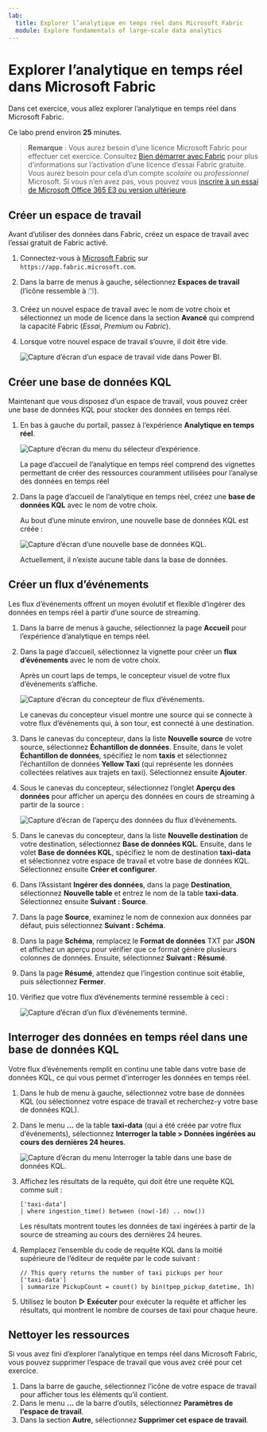 ```yaml
---
lab:
  title: Explorer l’analytique en temps réel dans Microsoft Fabric
  module: Explore fundamentals of large-scale data analytics
---
```


# Explorer l’analytique en temps réel dans Microsoft Fabric

Dans cet exercice, vous allez explorer l’analytique en temps réel dans Microsoft Fabric.

Ce labo prend environ **25** minutes.

> **Remarque** : Vous aurez besoin d’une licence Microsoft Fabric pour effectuer cet exercice. Consultez [Bien démarrer avec Fabric](https://learn.microsoft.com/fabric/get-started/fabric-trial) pour plus d’informations sur l’activation d’une licence d’essai Fabric gratuite. Vous aurez besoin pour cela d’un compte *scolaire* ou *professionnel* Microsoft. Si vous n’en avez pas, vous pouvez vous [inscrire à un essai de Microsoft Office 365 E3 ou version ultérieure](https://www.microsoft.com/microsoft-365/business/compare-more-office-365-for-business-plans).

## Créer un espace de travail

Avant d’utiliser des données dans Fabric, créez un espace de travail avec l’essai gratuit de Fabric activé.

1. Connectez-vous à [Microsoft Fabric](https://app.fabric.microsoft.com) sur `https://app.fabric.microsoft.com`.
2. Dans la barre de menus à gauche, sélectionnez **Espaces de travail** (l’icône ressemble à &#128455;).
3. Créez un nouvel espace de travail avec le nom de votre choix et sélectionnez un mode de licence dans la section **Avancé** qui comprend la capacité Fabric (*Essai*, *Premium* ou *Fabric*).
4. Lorsque votre nouvel espace de travail s’ouvre, il doit être vide.

    ![Capture d’écran d’un espace de travail vide dans Power BI.](./images/new-workspace.png)

## Créer une base de données KQL

Maintenant que vous disposez d’un espace de travail, vous pouvez créer une base de données KQL pour stocker des données en temps réel.

1. En bas à gauche du portail, passez à l’expérience **Analytique en temps réel**.

    ![Capture d’écran du menu du sélecteur d’expérience.](./images/fabric-real-time.png)

    La page d’accueil de l’analytique en temps réel comprend des vignettes permettant de créer des ressources couramment utilisées pour l’analyse des données en temps réel

2. Dans la page d’accueil de l’analytique en temps réel, créez une **base de données KQL** avec le nom de votre choix.

    Au bout d’une minute environ, une nouvelle base de données KQL est créée :

    ![Capture d’écran d’une nouvelle base de données KQL.](./images/kql-database.png)

    Actuellement, il n’existe aucune table dans la base de données.

## Créer un flux d’événements

Les flux d’événements offrent un moyen évolutif et flexible d’ingérer des données en temps réel à partir d’une source de streaming.

1. Dans la barre de menus à gauche, sélectionnez la page **Accueil** pour l’expérience d’analytique en temps réel.
1. Dans la page d’accueil, sélectionnez la vignette pour créer un **flux d’événements** avec le nom de votre choix.

    Après un court laps de temps, le concepteur visuel de votre flux d’événements s’affiche.

    ![Capture d’écran du concepteur de flux d’événements.](./images/eventstream-designer.png)

    Le canevas du concepteur visuel montre une source qui se connecte à votre flux d’événements qui, à son tour, est connecté à une destination.

1. Dans le canevas du concepteur, dans la liste **Nouvelle source** de votre source, sélectionnez **Échantillon de données**. Ensuite, dans le volet **Échantillon de données**, spécifiez le nom **taxis** et sélectionnez l’échantillon de données **Yellow Taxi** (qui représente les données collectées relatives aux trajets en taxi). Sélectionnez ensuite **Ajouter**.
1. Sous le canevas du concepteur, sélectionnez l’onglet **Aperçu des données** pour afficher un aperçu des données en cours de streaming à partir de la source :

    ![Capture d’écran de l’aperçu des données du flux d’événements.](./images/eventstream-preview.png)

1. Dans le canevas du concepteur, dans la liste **Nouvelle destination** de votre destination, sélectionnez **Base de données KQL**. Ensuite, dans le volet **Base de données KQL**, spécifiez le nom de destination **taxi-data** et sélectionnez votre espace de travail et votre base de données KQL. Sélectionnez ensuite **Créer et configurer**.
1. Dans l’Assistant **Ingérer des données**, dans la page **Destination**, sélectionnez **Nouvelle table** et entrez le nom de la table **taxi-data**. Sélectionnez ensuite **Suivant : Source**.
1. Dans la page **Source**, examinez le nom de connexion aux données par défaut, puis sélectionnez **Suivant : Schéma**.
1. Dans la page **Schéma**, remplacez le **Format de données** TXT par **JSON** et affichez un aperçu pour vérifier que ce format génère plusieurs colonnes de données. Ensuite, sélectionnez **Suivant : Résumé**.
1. Dans la page **Résumé**, attendez que l’ingestion continue soit établie, puis sélectionnez **Fermer**.
1. Vérifiez que votre flux d’événements terminé ressemble à ceci :

    ![Capture d’écran d’un flux d’événements terminé.](./images/complete-eventstream.png)

## Interroger des données en temps réel dans une base de données KQL

Votre flux d’événements remplit en continu une table dans votre base de données KQL, ce qui vous permet d’interroger les données en temps réel.

1. Dans le hub de menu à gauche, sélectionnez votre base de données KQL (ou sélectionnez votre espace de travail et recherchez-y votre base de données KQL).
1. Dans le menu **...** de la table **taxi-data** (qui a été créée par votre flux d’événements), sélectionnez **Interroger la table > Données ingérées au cours des dernières 24 heures**.

    ![Capture d’écran du menu Interroger la table dans une base de données KQL.](./images/kql-query.png)

1. Affichez les résultats de la requête, qui doit être une requête KQL comme suit :

    ```kql
    ['taxi-data']
    | where ingestion_time() between (now(-1d) .. now())
    ```

    Les résultats montrent toutes les données de taxi ingérées à partir de la source de streaming au cours des dernières 24 heures.

1. Remplacez l’ensemble du code de requête KQL dans la moitié supérieure de l’éditeur de requête par le code suivant :

    ```kql
    // This query returns the number of taxi pickups per hour
    ['taxi-data']
    | summarize PickupCount = count() by bin(tpep_pickup_datetime, 1h)
    ```

1. Utilisez le bouton **&#9655; Exécuter** pour exécuter la requête et afficher les résultats, qui montrent le nombre de courses de taxi pour chaque heure.

## Nettoyer les ressources

Si vous avez fini d’explorer l’analytique en temps réel dans Microsoft Fabric, vous pouvez supprimer l’espace de travail que vous avez créé pour cet exercice.

1. Dans la barre de gauche, sélectionnez l’icône de votre espace de travail pour afficher tous les éléments qu’il contient.
2. Dans le menu **...** de la barre d’outils, sélectionnez **Paramètres de l’espace de travail**.
3. Dans la section **Autre**, sélectionnez **Supprimer cet espace de travail**.
